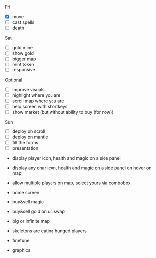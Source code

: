 Fri
- [x] move
- [ ] cast spells
- [ ] death

Sat
- [ ] gold mine
- [ ] show gold
- [ ] bigger map
- [ ] mint token
- [ ] responsive

Optional
- [ ] improve visuals
- [ ] highlight where you are
- [ ] scroll map where you are
- [ ] help screen with shortkeys
- [ ] show market (but without ability to buy (for now))

Sun
- [ ] deploy on scroll
- [ ] deploy on mantle
- [ ] fill the forms
- [ ] presentation

- display player icon, health and magic on a side panel
- display any char icon, health and magic on a side panel on hover on map
- allow multiple players on map, select yours via combobox

- home screen
- buy&sell magic
- buy&sell gold on uniswap
- big or infinite map
- skeletons are eating hunged players

- finetune
- graphics
